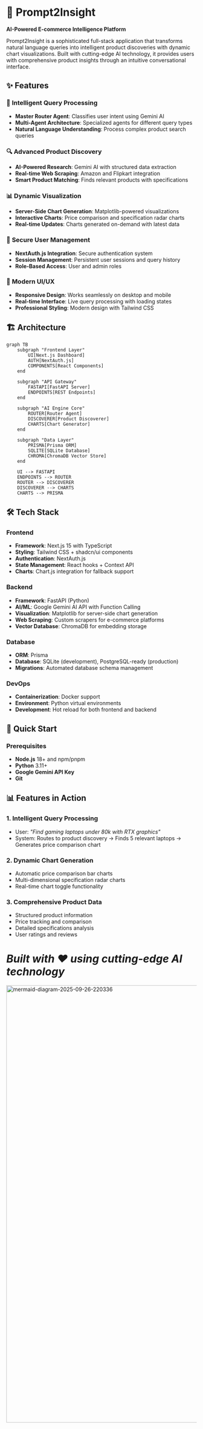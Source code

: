 # 🚀 Prompt2Insight

**AI-Powered E-commerce Intelligence Platform**

Prompt2Insight is a sophisticated full-stack application that transforms natural language queries into intelligent product discoveries with dynamic chart visualizations. Built with cutting-edge AI technology, it provides users with comprehensive product insights through an intuitive conversational interface.

## ✨ Features

### 🧠 **Intelligent Query Processing**
- **Master Router Agent**: Classifies user intent using Gemini AI
- **Multi-Agent Architecture**: Specialized agents for different query types
- **Natural Language Understanding**: Process complex product search queries

### 🔍 **Advanced Product Discovery**
- **AI-Powered Research**: Gemini AI with structured data extraction
- **Real-time Web Scraping**: Amazon and Flipkart integration
- **Smart Product Matching**: Finds relevant products with specifications

### 📊 **Dynamic Visualization**
- **Server-Side Chart Generation**: Matplotlib-powered visualizations
- **Interactive Charts**: Price comparison and specification radar charts
- **Real-time Updates**: Charts generated on-demand with latest data

### 🔐 **Secure User Management**
- **NextAuth.js Integration**: Secure authentication system
- **Session Management**: Persistent user sessions and query history
- **Role-Based Access**: User and admin roles

### 📱 **Modern UI/UX**
- **Responsive Design**: Works seamlessly on desktop and mobile
- **Real-time Interface**: Live query processing with loading states
- **Professional Styling**: Modern design with Tailwind CSS

## 🏗️ Architecture

```mermaid
graph TB
    subgraph "Frontend Layer"
        UI[Next.js Dashboard]
        AUTH[NextAuth.js]
        COMPONENTS[React Components]
    end

    subgraph "API Gateway"
        FASTAPI[FastAPI Server]
        ENDPOINTS[REST Endpoints]
    end

    subgraph "AI Engine Core"
        ROUTER[Router Agent]
        DISCOVERER[Product Discoverer]
        CHARTS[Chart Generator]
    end

    subgraph "Data Layer"
        PRISMA[Prisma ORM]
        SQLITE[SQLite Database]
        CHROMA[ChromaDB Vector Store]
    end

    UI --> FASTAPI
    ENDPOINTS --> ROUTER
    ROUTER --> DISCOVERER
    DISCOVERER --> CHARTS
    CHARTS --> PRISMA
```

## 🛠️ Tech Stack

### **Frontend**
- **Framework**: Next.js 15 with TypeScript
- **Styling**: Tailwind CSS + shadcn/ui components
- **Authentication**: NextAuth.js
- **State Management**: React hooks + Context API
- **Charts**: Chart.js integration for fallback support

### **Backend**
- **Framework**: FastAPI (Python)
- **AI/ML**: Google Gemini AI API with Function Calling
- **Visualization**: Matplotlib for server-side chart generation
- **Web Scraping**: Custom scrapers for e-commerce platforms
- **Vector Database**: ChromaDB for embedding storage

### **Database**
- **ORM**: Prisma
- **Database**: SQLite (development), PostgreSQL-ready (production)
- **Migrations**: Automated database schema management

### **DevOps**
- **Containerization**: Docker support
- **Environment**: Python virtual environments
- **Development**: Hot reload for both frontend and backend

## 🚀 Quick Start

### Prerequisites
- **Node.js** 18+ and npm/pnpm
- **Python** 3.11+
- **Google Gemini API Key**
- **Git**

## 📊 Features in Action

### 1. **Intelligent Query Processing**
- User: *"Find gaming laptops under 80k with RTX graphics"*
- System: Routes to product discovery → Finds 5 relevant laptops → Generates price comparison chart

### 2. **Dynamic Chart Generation**
- Automatic price comparison bar charts
- Multi-dimensional specification radar charts
- Real-time chart toggle functionality

### 3. **Comprehensive Product Data**
- Structured product information
- Price tracking and comparison
- Detailed specifications analysis
- User ratings and reviews


*Built with ❤️ using cutting-edge AI technology*
=======
<img width="1797" height="1155" alt="mermaid-diagram-2025-09-26-220336" src="https://github.com/user-attachments/assets/bcba8dea-e1f9-47c7-b283-8eebafe9aa56" />
